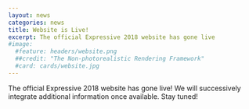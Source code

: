 ```yaml
---
layout: news
categories: news
title: Website is Live!
excerpt: The official Expressive 2018 website has gone live
#image:
  #feature: headers/website.png
  ##credit: "The Non-photorealistic Rendering Framework"
  #card: cards/website.jpg
---
```


The official Expressive 2018 website has gone live! We will successively integrate additional information once available. Stay tuned!
